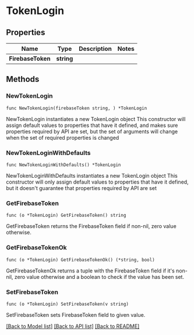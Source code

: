 # TokenLogin

## Properties

Name | Type | Description | Notes
------------ | ------------- | ------------- | -------------
**FirebaseToken** | **string** |  | 

## Methods

### NewTokenLogin

`func NewTokenLogin(firebaseToken string, ) *TokenLogin`

NewTokenLogin instantiates a new TokenLogin object
This constructor will assign default values to properties that have it defined,
and makes sure properties required by API are set, but the set of arguments
will change when the set of required properties is changed

### NewTokenLoginWithDefaults

`func NewTokenLoginWithDefaults() *TokenLogin`

NewTokenLoginWithDefaults instantiates a new TokenLogin object
This constructor will only assign default values to properties that have it defined,
but it doesn't guarantee that properties required by API are set

### GetFirebaseToken

`func (o *TokenLogin) GetFirebaseToken() string`

GetFirebaseToken returns the FirebaseToken field if non-nil, zero value otherwise.

### GetFirebaseTokenOk

`func (o *TokenLogin) GetFirebaseTokenOk() (*string, bool)`

GetFirebaseTokenOk returns a tuple with the FirebaseToken field if it's non-nil, zero value otherwise
and a boolean to check if the value has been set.

### SetFirebaseToken

`func (o *TokenLogin) SetFirebaseToken(v string)`

SetFirebaseToken sets FirebaseToken field to given value.



[[Back to Model list]](../README.md#documentation-for-models) [[Back to API list]](../README.md#documentation-for-api-endpoints) [[Back to README]](../README.md)


